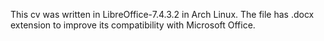 This cv was written in LibreOffice-7.4.3.2 in Arch Linux.
The file has .docx extension to improve its compatibility with Microsoft Office.
